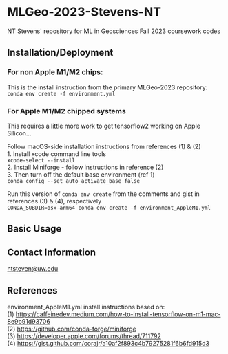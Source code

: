 # MLGeo-2023-Stevens-NT
NT Stevens' repository for ML in Geosciences Fall 2023 coursework codes

## Installation/Deployment
### For non Apple M1/M2 chips:
This is the install instruction from the primary MLGeo-2023 repository:  
`conda env create -f environment.yml`  

### For Apple M1/M2 chipped systems
This requires a little more work to get tensorflow2 working on Apple Silicon...  

Follow macOS-side installation instructions from references (1) & (2)  
    1. Install xcode command line tools  
        `xcode-select --install`  
    2. Install Miniforge - follow instructions in reference (2)  
    3. Then turn off the default base environment (ref 1)  
        `conda config --set auto_activate_base false`  
    
Run this version of `conda env create` from the comments and gist in references (3) & (4), respectively  
`CONDA_SUBDIR=osx-arm64 conda env create -f environment_AppleM1.yml`  

## Basic Usage

## Contact Information
ntsteven@uw.edu

## References
environment_AppleM1.yml install instructions based on:  
(1) https://caffeinedev.medium.com/how-to-install-tensorflow-on-m1-mac-8e9b91d93706  
(2) https://github.com/conda-forge/miniforge  
(3) https://developer.apple.com/forums/thread/711792  
(4) https://gist.github.com/corajr/a10af2f893c4b79275281f6b6fd915d3  